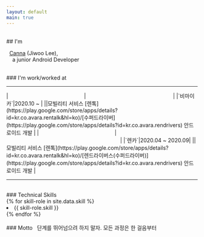 ```yaml
---
layout: default
main: true
---
```

<br>
## I'm

&nbsp;&nbsp;[Canna](https://github.com/jwl-97) (Jiwoo Lee),
<br>
&nbsp;&nbsp;&nbsp;&nbsp;a junior Android Developer

<br>
### I'm work/worked at 
<hr>
|<img width=200/>|<img width=230/>|
|`비마이카`|2020.10 ~ |
||모빌리티 서비스 [렌톡](https://play.google.com/store/apps/details?id=kr.co.avara.rentalk&hl=ko)/[수퍼드라이버](https://play.google.com/store/apps/details?id=kr.co.avara.rendrivers) 안드로이드 개발 |
|<img width=200/>|<img width=300/>|
|`렌카`|2020.04 ~ 2020.09|
||모빌리티 서비스 [렌톡](https://play.google.com/store/apps/details?id=kr.co.avara.rentalk&hl=ko)/[렌드라이버스(수퍼드라이버)](https://play.google.com/store/apps/details?id=kr.co.avara.rendrivers) 안드로이드 개발 |

<br>
<hr>

<br>
### Technical Skills
<section>
    {% for skill-role in site.data.skill %}
        <li class="skill_name">
            {{ skill-role.skill }}
        </li>
    {% endfor %}
</section>

<br>
### Motto
&nbsp;&nbsp;단계를 뛰어넘으려 하지 말자. 모든 과정은 한 걸음부터
